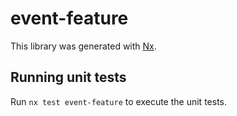 # event-feature

This library was generated with [Nx](https://nx.dev).

## Running unit tests

Run `nx test event-feature` to execute the unit tests.
